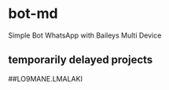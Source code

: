 # bot-md
Simple Bot WhatsApp with Baileys Multi Device

## temporarily delayed projects
 
 ##LO9MANE.LMALAKI
